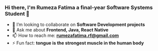 ### Hi there, I'm Rumeza Fatima a final-year Software Systems Student 👋

- 👯 I’m looking to collaborate on **Software Development projects**
- 💬 Ask me about **Frontend, Java, React Native** 
- 📫 How to reach me: **rumezafatima.rf@gmail.com**
- ⚡ Fun fact: **tongue is the strongest muscle in the human body**

